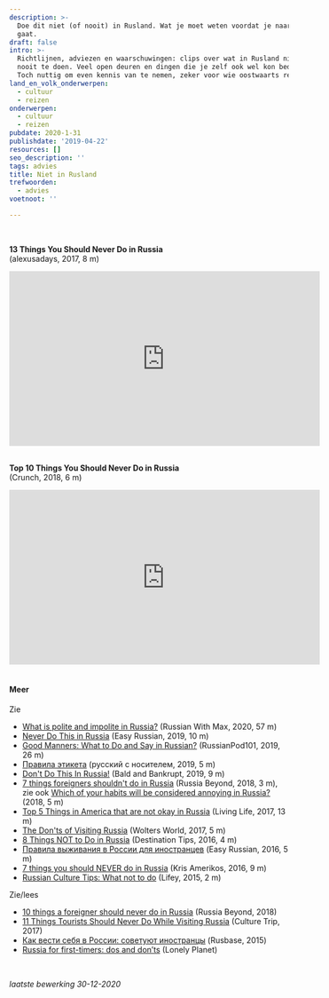 ```yaml
---
description: >-
  Doe dit niet (of nooit) in Rusland. Wat je moet weten voordat je naar Rusland
  gaat.
draft: false
intro: >-
  Richtlijnen, adviezen en waarschuwingen: clips over wat in Rusland niet of
  nooit te doen. Veel open deuren en dingen die je zelf ook wel kon bedenken.
  Toch nuttig om even kennis van te nemen, zeker voor wie oostwaarts reist.
land_en_volk_onderwerpen:
  - cultuur
  - reizen
onderwerpen:
  - cultuur
  - reizen
pubdate: 2020-1-31
publishdate: '2019-04-22'
resources: []
seo_description: ''
tags: advies
title: Niet in Rusland
trefwoorden:
  - advies
voetnoot: ''

---
```



 <br/>

**13 Things You Should Never Do in Russia**<br/>
(alexusadays, 2017, 8 m) 

<iframe width="560"
height="315" src="https://www.youtube.com/embed/TDgv0Kuh7fk"
frameborder="0" allow="accelerometer; autoplay; encrypted-media;
gyroscope; picture-in-picture" allowfullscreen></iframe>

<br/>
<br/>

**Top 10 Things You Should Never Do in Russia**<br/>
(Crunch, 2018, 6 m) 

<iframe width="560"
height="315" src="https://www.youtube.com/embed/kvVrIFjTl7k"
frameborder="0" allow="accelerometer; autoplay; encrypted-media;
gyroscope; picture-in-picture" allowfullscreen></iframe>


<br/>
<br/>


#### Meer

Zie
- [What is polite and impolite in Russia?](https://youtu.be/vLNkHtxxKt0) (Russian With Max, 2020, 57 m)
- [Never Do This in Russia](https://www.youtube.com/watch?v=MMjztMVfS0o) (Easy Russian, 2019, 10 m)
- [Good Manners: What to Do and Say in Russian?](https://youtu.be/Ms9ArydnOEU) (RussianPod101, 2019, 26 m)
- [Правила этикета](https://youtu.be/38yzC40Hr-U) (русский с носителем, 2019, 5 m)
- [Don't Do This In Russia!](https://www.youtube.com/watch?v=XkEh-6v6rDU) (Bald and Bankrupt, 2019, 9 m)
- [7 things foreigners shouldn't do in Russia](https://youtu.be/1x_lWDu9Wf8) (Russia Beyond, 2018, 3 m), zie ook [Which of your habits will be considered annoying in Russia?](https://youtu.be/CZI2O8xyNIU) (2018, 5 m)
- [Top 5 Things in America that are not okay in Russia](https://youtu.be/I5AfMwKj6oM) (Living Life, 2017, 13 m)
- [The Don'ts of Visiting Russia](https://youtu.be/rzuPtcmsOKA) (Wolters World, 2017, 5 m)
- [8 Things NOT to Do in Russia](https://youtu.be/FcKhZ8fLyfg) (Destination Tips, 2016, 4 m)
- [Правила выживания в России для иностранцев](https://youtu.be/hkjDYMTUwE0) (Easy Russian, 2016, 5 m)
- [7 things you should NEVER do in Russia](https://www.youtube.com/watch?v=2M7fesHl2SM) (Kris Amerikos, 2016, 9 m)
- [Russian Culture Tips: What not to do](https://youtu.be/62GZ88p0laU) (Lifey, 2015, 2 m)


Zie/lees
- [10 things a foreigner should never do in Russia](https://www.rbth.com/travel/327369-things-foreigner-should-never-do-in-russia) (Russia Beyond, 2018)
- [11 Things Tourists Should Never Do While Visiting Russia](https://theculturetrip.com/europe/russia/articles/11-things-tourists-should-never-do-while-visiting-russia/) (Culture Trip, 2017)
- [Как вести себя в России: советуют иностранцы](https://rb.ru/article/kak-vesti-sebya-v-rossii-sovetuyut-inostrantsy/7456897.html) (Rusbase, 2015)
- [Russia for first-timers: dos and don’ts](https://www.lonelyplanet.com/russia/travel-tips-and-articles/russia-for-first-timers-dos-and-donts/40625c8c-8a11-5710-a052-1479d2775cd2) (Lonely Planet)


<br/>

*laatste bewerking 30-12-2020*

